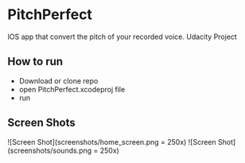 # PitchPerfect
IOS app that convert the pitch of your recorded voice. Udacity Project

## How to run
* Download or clone repo 
* open PitchPerfect.xcodeproj file
* run

## Screen Shots

![Screen Shot](screenshots/home_screen.png = 250x)
![Screen Shot](screenshots/sounds.png = 250x)
